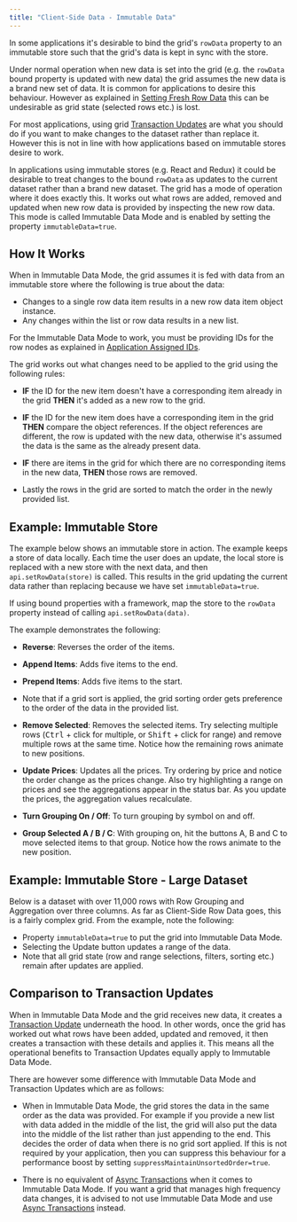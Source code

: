 ```yaml
---
title: "Client-Side Data - Immutable Data"
---
```


In some applications it's desirable to bind the grid's `rowData` property to an immutable store such that the grid's data is kept in sync with the store.

Under normal operation when new data is set into the grid (e.g. the `rowData` bound property is updated with new data) the grid assumes the new data is a brand new set of data. It is common for applications to desire this behaviour. However as explained in [Setting Fresh Row Data](/data-update/#setting-fresh-row-data) this can be undesirable as grid state (selected rows etc.) is lost.

For most applications, using grid [Transaction Updates](/data-update-transactions/) are what you should do if you want to make changes to the dataset rather than replace it. However this is not in line with how applications based on immutable stores desire to work.

In applications using immutable stores (e.g. React and Redux) it could be desirable to treat changes to the bound `rowData` as updates to the current dataset rather than a brand new dataset. The grid has a mode of operation where it does exactly this. It works out what rows are added, removed and updated when new row data is provided by inspecting the new row data. This mode is called Immutable Data Mode and is enabled by setting the property `immutableData=true`.

## How It Works

When in Immutable Data Mode, the grid assumes it is fed with data from an immutable store where the following is true about the data:


- Changes to a single row data item results in a new row data item object instance.
- Any changes within the list or row data results in a new list.

For the Immutable Data Mode to work, you must be providing IDs for the row nodes as explained in [Application Assigned IDs](/row-object/#application-assigned-ids).

The grid works out what changes need to be applied to the grid using the following rules:

- **IF** the ID for the new item doesn't have a corresponding item already in the grid **THEN** it's added as a new row to the grid.

- **IF** the ID for the new item does have a corresponding item in the grid **THEN** compare the object references. If the object references are different, the row is updated with the new data, otherwise it's assumed the data is the same as the already present data.

- **IF** there are items in the grid for which there are no corresponding items in the new data, **THEN** those rows are removed.

- Lastly the rows in the grid are sorted to match the order in the newly provided list.

## Example: Immutable Store

The example below shows an immutable store in action. The example keeps a store of data locally. Each time the user does an update, the local store is replaced with a new store with the next data, and then `api.setRowData(store)` is called. This results in the grid updating the current data rather than replacing because we have set `immutableData=true`.

If using bound properties with a framework, map the store to the `rowData` property instead of calling `api.setRowData(data)`.
 
The example demonstrates the following:


- **Reverse**: Reverses the order of the items.

- **Append Items**: Adds five items to the end.

- **Prepend Items**: Adds five items to the start.

- Note that if a grid sort is applied, the grid sorting order gets preference to the order of the data in the provided list.

- **Remove Selected**: Removes the selected items. Try selecting multiple rows (<kbd>Ctrl</kbd> + click for multiple, or <kbd>Shift</kbd> + click for range) and remove multiple rows at the same time. Notice how the remaining rows animate to new positions.

- **Update Prices**: Updates all the prices. Try ordering by price and notice the order change as the prices change. Also try highlighting a range on prices and see the aggregations appear in the status bar. As you update the prices, the aggregation values recalculate.

- **Turn Grouping On / Off**: To turn grouping by symbol on and off.

- **Group Selected A / B / C**: With grouping on, hit the buttons A, B and C to move selected items to that group. Notice how the rows animate to the new position.
 
<grid-example title='Simple Immutable Store' name='simple-immutable-store' type='mixed' options='{ "enterprise": true, "exampleHeight": 540, "modules": ["clientside", "rowgrouping"] }'></grid-example>

## Example: Immutable Store - Large Dataset

Below is a dataset with over 11,000 rows with Row Grouping and Aggregation over three columns. As far as Client-Side Row Data goes, this is a fairly complex grid. From the example, note the following:

- Property `immutableData=true` to put the grid into Immutable Data Mode.
- Selecting the Update button updates a range of the data.
- Note that all grid state (row and range selections, filters, sorting etc.) remain after updates are applied.

<grid-example title='Complex Immutable Store' name='complex-immutable-store' type='mixed' options='{ "enterprise": true, "exampleHeight": 590, "modules": ["clientside", "rowgrouping"] }'></grid-example>

## Comparison to Transaction Updates

When in Immutable Data Mode and the grid receives new data, it creates a [Transaction Update](/data-update-transactions/) underneath the hood. In other words, once the grid has worked out what rows have been added, updated and removed, it then creates a transaction with these details and applies it. This means all the operational benefits to Transaction Updates equally apply to Immutable Data Mode.

There are however some difference with Immutable Data Mode and Transaction Updates which are as follows:

- When in Immutable Data Mode, the grid stores the data in the same order as the data was provided. For example if you provide a new list with data added in the middle of the list, the grid will also put the data into the middle of the list rather than just appending to the end. This decides the order of data when there is no grid sort applied. If this is not required by your application, then you can suppress this behaviour for a performance boost by setting `suppressMaintainUnsortedOrder=true`.

- There is no equivalent of [Async Transactions](/data-update-high-frequency/) when it comes to Immutable Data Mode. If you want a grid that manages high frequency data changes, it is advised to not use Immutable Data Mode and use [Async Transactions](/data-update-high-frequency/) instead.

